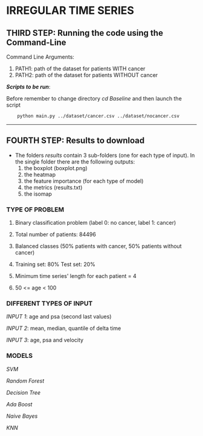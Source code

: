 # IRREGULAR TIME SERIES
## THIRD STEP: Running the code using the Command-Line
Command Line Arguments:
1. PATH1: path of the dataset for patients WITH cancer 
2. PATH2: path of the dataset for patients WITHOUT cancer

***Scripts to be run***:

Before remember to change directory *cd Baseline* and then launch the script
```bash
    python main.py ../dataset/cancer.csv ../dataset/nocancer.csv 
```
***
## FOURTH STEP: Results to download
* The folders *results* contain 3 sub-folders (one for each type of input). In the single folder there are the following outputs:
  1. the boxplot (boxplot.png)
  2. the heatmap 
  3. the feature importance (for each type of model) 
  4. the metrics (results.txt)
  5. the isomap



### TYPE OF PROBLEM

1. Binary classification problem (label 0: no cancer, label 1: cancer)

2. Total number of patients: 84496

3. Balanced classes (50% patients with cancer, 50% patients without cancer)


4. Training set: 80% Test set: 20% 


5. Minimum time series' length for each patient = 4


6. 50 <= age < 100


### DIFFERENT TYPES OF INPUT
*INPUT 1*: age and psa (second last values)

*INPUT 2*: mean, median, quantile of delta time

*INPUT 3*: age, psa and velocity 


### MODELS

*SVM*

*Random Forest*

*Decision Tree*

*Ada Boost*

*Naive Bayes*

*KNN*


